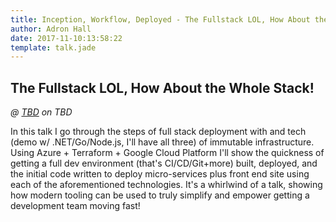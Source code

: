```yaml
---
title: Inception, Workflow, Deployed - The Fullstack LOL, How About the Whole Stack!
author: Adron Hall
date: 2017-11-10:13:58:22
template: talk.jade
---
```

## The Fullstack LOL, How About the Whole Stack!
*@ [TBD]() on TBD*

In this talk I go through the steps of full stack deployment with and tech (demo w/ .NET/Go/Node.js, I'll have all three) of immutable infrastructure. Using Azure + Terraform + Google Cloud Platform I'll show the quickness of getting a full dev environment (that's CI/CD/Git+more) built, deployed, and the initial code written to deploy micro-services plus front end site using each of the aforementioned technologies. It's a whirlwind of a talk, showing how modern tooling can be used to truly simplify and empower getting a development team moving fast!
